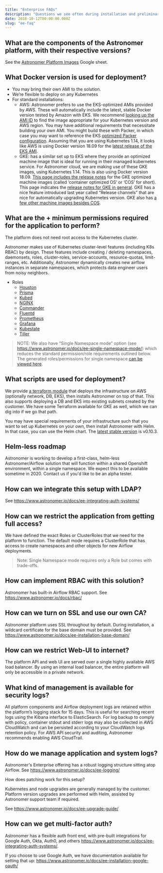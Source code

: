 ```yaml
---
title: "Enterprise FAQs"
description: "Questions we see often during installation and preliminary use of our Enterprise product."
date: 2018-10-12T00:00:00.000Z
slug: "ee-faq"
---
```


## What are the components of the Astronomer platform, with their respective versions?

See the [Astronomer Platform Images](https://docs.google.com/spreadsheets/d/1jE8EA4YapKEghVvk0-4K_MdwoVe6-O7v4uCI03ke6yg/edit#gid=0) Google sheet.

## What Docker version is used for deployment?

* You may bring their own AMI to the solution.
* We’re flexible to deploy on any Kubernetes
* For standard installations:
  * AWS: Astronomer prefers to use the EKS-optimized AMIs provided by AWS. These will automatically include the latest, stable Docker version tested by Amazon with EKS. We recommend [looking up the AMI ID](https://docs.aws.amazon.com/eks/latest/userguide/eks-optimized-ami.html) to find the image appropriate for your Kubernetes version and AWS region. You may have additional requirements that necessitate building your own AMI. You might build these with Packer, in which case you may want to reference the EKS [optimized Packer configuration](https://github.com/awslabs/amazon-eks-ami). Assuming that you are using Kubernetes 1.14, it looks like AWS is using Docker version 18.09 for the [latest release of the EKS AMI](https://github.com/awslabs/amazon-eks-ami/blob/da2d05a60929f9d258355b8a597f2917c35896f4/eks-worker-al2.json#L17).
  * GKE: has a similar set up to EKS where they provide an optimized machine image that is ideal for running in their managed kubernetes service. For Astronomer cloud, we are making use of these GKE images, using Kubernetes 1.14. This is also using Docker version 18.09. [This page includes the release notes](https://cloud.google.com/container-optimized-os/docs/release-notes) for the GKE optimized machine images (called ‘container optimized OS’ or ‘COS’ for short). This page indicates the [release notes for GKE in general](https://cloud.google.com/kubernetes-engine/docs/release-notes). GKE has a nice feature introduced last year called “Release channels” that are nice for automatically upgrading Kubernetes version. GKE also has [a few other machine images besides COS](https://cloud.google.com/kubernetes-engine/docs/concepts/node-images).

## What are the + minimum permissions required for the application to perform?

The platform does not need root access to the Kubernetes cluster.

Astronomer makes use of Kubernetes cluster-level features (including K8s RBAC) by design. These features include creating / deleting namespaces, daemonsets, roles, cluster-roles, service-accounts, resource-quotas, limit-ranges, etc. Additionally, Astronomer dynamically creates new airflow instances in separate namespaces, which protects data engineer users from noisy neighbors.

* Roles
  * [Houston](https://github.com/astronomer/helm.astronomer.io/blob/v0.10.3-fix.4/charts/astronomer/templates/houston/houston-bootstrap-role.yaml)
  * [Prisma](https://github.com/astronomer/helm.astronomer.io/blob/v0.10.3-fix.4/charts/astronomer/templates/prisma/prisma-bootstrap-role.yaml)
  * [Kubed](https://github.com/astronomer/helm.astronomer.io/blob/v0.10.3-fix.4/charts/kubed/templates/kubed-clusterrole.yaml)
  * [NGINX](https://github.com/astronomer/helm.astronomer.io/blob/v0.10.3-fix.4/charts/nginx/templates/nginx-role.yaml)
  * [Commander](https://github.com/astronomer/helm.astronomer.io/blob/v0.10.3-fix.4/charts/astronomer/templates/commander/commander-role.yaml)
  * [Fluentd](https://github.com/astronomer/helm.astronomer.io/blob/v0.10.3-fix.4/charts/fluentd/templates/fluentd-clusterrole.yaml)
  * [Prometheus](https://github.com/astronomer/helm.astronomer.io/blob/v0.10.3-fix.4/charts/prometheus/templates/prometheus-role.yaml)
  * [Grafana](https://github.com/astronomer/helm.astronomer.io/blob/v0.10.3-fix.4/charts/grafana/templates/grafana-bootstrap-role.yaml)
  * [Kubestate](https://github.com/astronomer/helm.astronomer.io/blob/v0.10.3-fix.4/charts/kube-state/templates/kube-state-role.yaml)
  * [Tiller](https://github.com/astronomer/helm.astronomer.io/blob/tiller-clusterrole/charts/astronomer/templates/commander/tiller-clusterrole.yaml)

> NOTE: We also have  “Single Namespace mode” option (see https://www.astronomer.io/docs/ee-single-namespace-mode/) which reduces the standard permission/role requirements outlined below. The generated roles/permissions for single namespace [can be viewed here](https://gist.github.com/ianstanton/ee7b4785914c12ad47c18571504d614d).

## What scripts are used for deployment?

We provide [a terraform module](https://registry.terraform.io/modules/astronomer/astronomer-enterprise/aws/) that deploys the infrastructure on AWS (optionally network, DB, EKS), then installs Astronomer on top of that. This also supports deploying a DB and EKS into existing subnets created by the customer. We have some Terraform available for GKE as well, which we can dig into if we go that path.

You may have special requirements of your infrastructure such that you want to set up Kubernetes on your own, then install Astronomer with Helm. In that case, you can use the Helm chart. The [latest stable version](https://github.com/astronomer/helm.astronomer.io) is v0.10.3.

## Helm-less roadmap

Astronomer is working to develop a first-class, helm-less Astronomer/Airflow solution that will function within a shared Openshift environment, within a single namespace. We expect this to be available sometime in 2020. Contact us if you'd like to be an alpha tester.

## How can we integrate this setup with LDAP?

See https://www.astronomer.io/docs/ee-integrating-auth-systems/

## How can we restrict the application from getting full access?

We have defined the exact Roles or ClusterRoles that we need for the platform to function. The default mode requires a ClusterRole that has access to create namespaces and other objects for new Airflow deployments.

> Note: Single Namespace mode requires only a Role but comes with trade-offs.

## How can implement RBAC with this solution?

Astronomer has built-in Airflow RBAC support. See https://www.astronomer.io/docs/rbac/

## How can we turn on SSL and use our own CA?

Astronomer platform uses SSL throughout by default. During installation, a wildcard certificate for the base domain must be provided. See https://www.astronomer.io/docs/ee-installation-base-domain/

## How can we restrict Web-UI to internet?

The platform API and web UI are served over a single highly available AWS load balancer. By using an internal load balancer, the entire platform will only be accessible in a private network.

## What kind of management is available for security logs?

All platform components and Airflow deployment logs are retained within the platform’s logging stack for 15 days. This is useful for searching recent logs using the Kibana interface to ElasticSearch. For log backup to comply with policy, container stdout and stderr logs may also be collected in AWS CloudWatch and can be persisted according to your CloudWatch logs retention policy. For AWS API security and auditing, Astronomer recommends enabling AWS CloudTrail.

## How do we manage application and system logs?

Astronomer's Enterprise offering has a robust logging structure sitting atop Airflow. See https://www.astronomer.io/docs/ee-logging/

How does patching work for this setup?

Kubernetes and node upgrades are generally managed by the customer. Platform version upgrades are performed with Helm, assisted by Astronomer support team if required.

See https://www.astronomer.io/docs/ee-upgrade-guide/

## How can we get multi-factor auth?

Astronomer has a flexible auth front end, with pre-built integrations for Google Auth, Okta, Auth0, and others https://www.astronomer.io/docs/ee-integrating-auth-systems/.

If you choose to use Google Auth, we have documentation available for setting that up: https://www.astronomer.io/docs/ee-installation-google-oauth/
